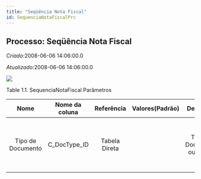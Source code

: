 ```yaml
---
title: "Seqüência Nota Fiscal"
id: SequenciaNotaFiscalPrc
---
```

<div id="d211377e1" class="section chapter">

<div class="titlepage">

<div>

<div>

## Processo: Seqüência Nota Fiscal

</div>

</div>

</div>

<span class="emphasis"> *Criado:*</span>2008-06-06 14:06:00.0

<span class="emphasis">*Atualizado:*</span>2008-06-06 14:06:00.0

![](/img/manual/SequenciaNotaFiscal.png)

<div id="d211377e14" class="table">

<div class="table-title">

Table 1.1. SequenciaNotaFiscal
Parâmetros

</div>

<div class="table-contents">

|       Nome        | Nome da coluna |  Referência   | Valores(Padrão) |          Descrição          |                                   Comentário/Ajuda                                    |
| :---------------: | :------------: | :-----------: | :-------------: | :-------------------------: | :-----------------------------------------------------------------------------------: |
| Tipo de Documento | C\_DocType\_ID | Tabela Direta |                 | Tipo de Documento ou regras | O "Tipo de Documento" determina a seqüência do documento e as regras de processamento |

</div>

</div>

  

</div>
